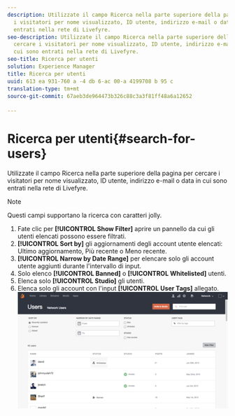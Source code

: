 ```yaml
---
description: Utilizzate il campo Ricerca nella parte superiore della pagina per cercare
  i visitatori per nome visualizzato, ID utente, indirizzo e-mail o data in cui sono
  entrati nella rete di Livefyre.
seo-description: Utilizzate il campo Ricerca nella parte superiore della pagina per
  cercare i visitatori per nome visualizzato, ID utente, indirizzo e-mail o data in
  cui sono entrati nella rete di Livefyre.
seo-title: Ricerca per utenti
solution: Experience Manager
title: Ricerca per utenti
uuid: 613 ea 931-760 a -4 db 6-ac 00-a 4199708 b 95 c
translation-type: tm+mt
source-git-commit: 67aeb3de964473b326c88c3a3f81ff48a6a12652

---
```



# Ricerca per utenti{#search-for-users}

Utilizzate il campo Ricerca nella parte superiore della pagina per cercare i visitatori per nome visualizzato, ID utente, indirizzo e-mail o data in cui sono entrati nella rete di Livefyre.

>[!NOTE]
>
>Questi campi supportano la ricerca con caratteri jolly.

1. Fate clic per **[!UICONTROL Show Filter]** aprire un pannello da cui gli utenti elencati possono essere filtrati.
1. **[!UICONTROL Sort by]** gli aggiornamenti degli account utente elencati: Ultimo aggiornamento, Più recente o Meno recente.
1. **[!UICONTROL Narrow by Date Range]** per elencare solo gli account utente aggiunti durante l'intervallo di input.
1. Solo elenco **[!UICONTROL Banned]** o **[!UICONTROL Whitelisted]** utenti.
1. Elenca solo **[!UICONTROL Studio]** gli utenti.
1. Elenca solo gli account con l'input **[!UICONTROL User Tags]** allegato. ![](assets/UsersFilter-1024x568.png)

